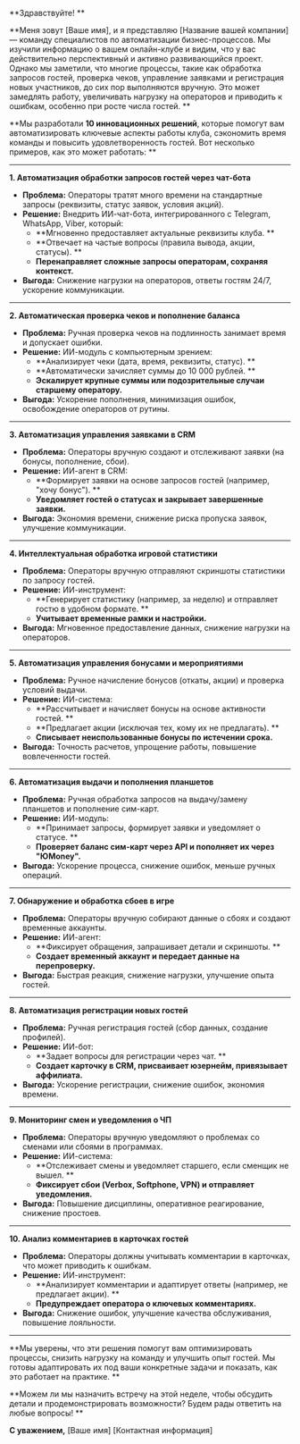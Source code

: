 **Здравствуйте!  **

**Меня зовут [Ваше имя], и я представляю [Название вашей компании] — команду специалистов по автоматизации бизнес-процессов. Мы изучили информацию о вашем онлайн-клубе и видим, что у вас действительно перспективный и активно развивающийся проект. Однако мы заметили, что многие процессы, такие как обработка запросов гостей, проверка чеков, управление заявками и регистрация новых участников, до сих пор выполняются вручную. Это может замедлять работу, увеличивать нагрузку на операторов и приводить к ошибкам, особенно при росте числа гостей.  **

**Мы разработали **10 инновационных решений**, которые помогут вам автоматизировать ключевые аспекты работы клуба, сэкономить время команды и повысить удовлетворенность гостей. Вот несколько примеров, как это может работать:  **

---

**1. Автоматизация обработки запросов гостей через чат-бота**

* **Проблема:** Операторы тратят много времени на стандартные запросы (реквизиты, статус заявок, условия акций).
* **Решение:** Внедрить ИИ-чат-бота, интегрированного с Telegram, WhatsApp, Viber, который:
  * **Мгновенно предоставляет актуальные реквизиты клуба.  **
  * **Отвечает на частые вопросы (правила вывода, акции, статусы).  **
  * **Перенаправляет сложные запросы операторам, сохраняя контекст.**
* **Выгода:** Снижение нагрузки на операторов, ответы гостям 24/7, ускорение коммуникации.

---

**2. Автоматическая проверка чеков и пополнение баланса**

* **Проблема:** Ручная проверка чеков на подлинность занимает время и допускает ошибки.
* **Решение:** ИИ-модуль с компьютерным зрением:
  * **Анализирует чеки (дата, время, реквизиты, статус).  **
  * **Автоматически зачисляет суммы до 10 000 рублей.  **
  * **Эскалирует крупные суммы или подозрительные случаи старшему оператору.**
* **Выгода:** Ускорение пополнения, минимизация ошибок, освобождение операторов от рутины.

---

**3. Автоматизация управления заявками в CRM**

* **Проблема:** Операторы вручную создают и отслеживают заявки (на бонусы, пополнение, сбои).
* **Решение:** ИИ-агент в CRM:
  * **Формирует заявки на основе запросов гостей (например, "хочу бонус").  **
  * **Уведомляет гостей о статусах и закрывает завершенные заявки.**
* **Выгода:** Экономия времени, снижение риска пропуска заявок, улучшение коммуникации.

---

**4. Интеллектуальная обработка игровой статистики**

* **Проблема:** Операторы вручную отправляют скриншоты статистики по запросу гостей.
* **Решение:** ИИ-инструмент:
  * **Генерирует статистику (например, за неделю) и отправляет гостю в удобном формате.  **
  * **Учитывает временные рамки и настройки.**
* **Выгода:** Мгновенное предоставление данных, снижение нагрузки на операторов.

---

**5. Автоматизация управления бонусами и мероприятиями**

* **Проблема:** Ручное начисление бонусов (откаты, акции) и проверка условий выдачи.
* **Решение:** ИИ-система:
  * **Рассчитывает и начисляет бонусы на основе активности гостей.  **
  * **Предлагает акции (исключая тех, кому их не предлагать).  **
  * **Списывает неиспользованные бонусы по истечении срока.**
* **Выгода:** Точность расчетов, упрощение работы, повышение вовлеченности гостей.

---

**6. Автоматизация выдачи и пополнения планшетов**

* **Проблема:** Ручная обработка запросов на выдачу/замену планшетов и пополнение сим-карт.
* **Решение:** ИИ-модуль:
  * **Принимает запросы, формирует заявки и уведомляет о статусе.  **
  * **Проверяет баланс сим-карт через API и пополняет их через "ЮMoney".**
* **Выгода:** Ускорение процесса, снижение ошибок, меньше ручных операций.

---

**7. Обнаружение и обработка сбоев в игре**

* **Проблема:** Операторы вручную собирают данные о сбоях и создают временные аккаунты.
* **Решение:** ИИ-агент:
  * **Фиксирует обращения, запрашивает детали и скриншоты.  **
  * **Создает временный аккаунт и передает данные на перепроверку.**
* **Выгода:** Быстрая реакция, снижение нагрузки, улучшение опыта гостей.

---

**8. Автоматизация регистрации новых гостей**

* **Проблема:** Ручная регистрация гостей (сбор данных, создание профилей).
* **Решение:** ИИ-бот:
  * **Задает вопросы для регистрации через чат.  **
  * **Создает карточку в CRM, присваивает юзернейм, привязывает аффилиата.**
* **Выгода:** Ускорение регистрации, снижение ошибок, экономия времени.

---

**9. Мониторинг смен и уведомления о ЧП**

* **Проблема:** Операторы вручную уведомляют о проблемах со сменами или сбоями в программах.
* **Решение:** ИИ-система:
  * **Отслеживает смены и уведомляет старшего, если сменщик не вышел.  **
  * **Фиксирует сбои (Verbox, Softphone, VPN) и отправляет уведомления.**
* **Выгода:** Повышение дисциплины, оперативное реагирование, снижение простоев.

---

**10. Анализ комментариев в карточках гостей**

* **Проблема:** Операторы должны учитывать комментарии в карточках, что может приводить к ошибкам.
* **Решение:** ИИ-инструмент:
  * **Анализирует комментарии и адаптирует ответы (например, не предлагает акции).  **
  * **Предупреждает оператора о ключевых комментариях.**
* **Выгода:** Снижение ошибок, улучшение качества обслуживания, повышение лояльности.

---

**Мы уверены, что эти решения помогут вам оптимизировать процессы, снизить нагрузку на команду и улучшить опыт гостей. Мы готовы адаптировать их под ваши конкретные задачи и показать, как это работает на практике.  **

**Можем ли мы назначить встречу на этой неделе, чтобы обсудить детали и продемонстрировать возможности? Будем рады ответить на любые вопросы!  **

**С уважением,**
[Ваше имя]
[Контактная информация]

